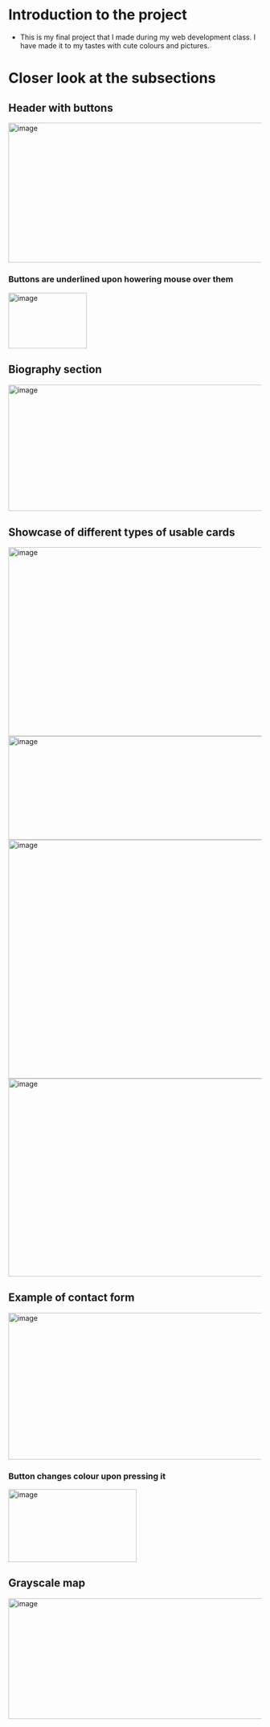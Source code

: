 # Introduction to the project
- This is my final project that I made during my web development class. I have made it to my tastes with cute colours and pictures.

# Closer look at the subsections
## Header with buttons

<img width="800" height="278.53" alt="image" src="https://github.com/user-attachments/assets/843212ae-398d-4e41-8a30-7b3e5db9bb73" />

### Buttons are underlined upon howering mouse over them

<img width="156" height="111" alt="image" src="https://github.com/user-attachments/assets/a2c1a38b-eebb-4190-844a-3fd107deab8c" />

## Biography section 

<img width="800" height="251.81" alt="image" src="https://github.com/user-attachments/assets/1f2cbad0-7fdd-46ec-91fb-6b60ff32e4ad" />

## Showcase of different types of usable cards 

<img width="800" height="375.47" alt="image" src="https://github.com/user-attachments/assets/451c515f-305e-4623-9d67-58e9946a0126" />

<img width="800" height="206.08" alt="image" src="https://github.com/user-attachments/assets/38fe8791-8964-49b6-9877-82a8f75f7dd7" />

<img width="800" height="475.72" alt="image" src="https://github.com/user-attachments/assets/f1740534-3072-4d4d-94d7-9463d8d46fa3" />

<img width="800" height="393.57" alt="image" src="https://github.com/user-attachments/assets/93e50273-79c2-4494-8af4-edacf0d5f7fc" />

## Example of contact form

<img width="800" height="291.84" alt="image" src="https://github.com/user-attachments/assets/b9772ff9-ae25-4ea7-ad4f-e284efee2c7d" />

### Button changes colour upon pressing it

<img width="255" height="145" alt="image" src="https://github.com/user-attachments/assets/6c11c23e-0e73-42d7-994f-494607f81a8e" />

## Grayscale map

<img width="800" height="239.83" alt="image" src="https://github.com/user-attachments/assets/49eda16e-16c3-4ec2-ab6c-e7df0603f8dd" />


